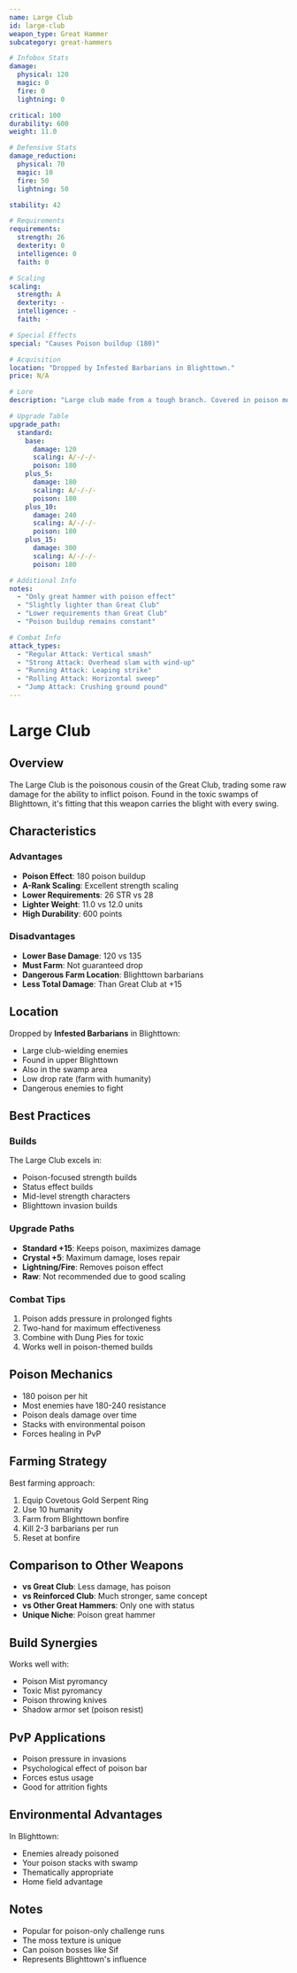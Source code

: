 ```yaml
---
name: Large Club
id: large-club
weapon_type: Great Hammer
subcategory: great-hammers

# Infobox Stats
damage:
  physical: 120
  magic: 0
  fire: 0
  lightning: 0

critical: 100
durability: 600
weight: 11.0

# Defensive Stats  
damage_reduction:
  physical: 70
  magic: 10
  fire: 50
  lightning: 50

stability: 42

# Requirements
requirements:
  strength: 26
  dexterity: 0
  intelligence: 0
  faith: 0

# Scaling
scaling:
  strength: A
  dexterity: -
  intelligence: -
  faith: -

# Special Effects
special: "Causes Poison buildup (180)"

# Acquisition
location: "Dropped by Infested Barbarians in Blighttown."
price: N/A

# Lore
description: "Large club made from a tough branch. Covered in poison moss from Blighttown."

# Upgrade Table
upgrade_path:
  standard:
    base:
      damage: 120
      scaling: A/-/-/-
      poison: 180
    plus_5:
      damage: 180
      scaling: A/-/-/-
      poison: 180
    plus_10:
      damage: 240
      scaling: A/-/-/-
      poison: 180
    plus_15:
      damage: 300
      scaling: A/-/-/-
      poison: 180

# Additional Info
notes:
  - "Only great hammer with poison effect"
  - "Slightly lighter than Great Club"
  - "Lower requirements than Great Club"
  - "Poison buildup remains constant"

# Combat Info
attack_types:
  - "Regular Attack: Vertical smash"
  - "Strong Attack: Overhead slam with wind-up"
  - "Running Attack: Leaping strike"
  - "Rolling Attack: Horizontal sweep"
  - "Jump Attack: Crushing ground pound"
---
```


# Large Club

## Overview
The Large Club is the poisonous cousin of the Great Club, trading some raw damage for the ability to inflict poison. Found in the toxic swamps of Blighttown, it's fitting that this weapon carries the blight with every swing.

## Characteristics

### Advantages
- **Poison Effect**: 180 poison buildup
- **A-Rank Scaling**: Excellent strength scaling
- **Lower Requirements**: 26 STR vs 28
- **Lighter Weight**: 11.0 vs 12.0 units
- **High Durability**: 600 points

### Disadvantages
- **Lower Base Damage**: 120 vs 135
- **Must Farm**: Not guaranteed drop
- **Dangerous Farm Location**: Blighttown barbarians
- **Less Total Damage**: Than Great Club at +15

## Location
Dropped by **Infested Barbarians** in Blighttown:
- Large club-wielding enemies
- Found in upper Blighttown
- Also in the swamp area
- Low drop rate (farm with humanity)
- Dangerous enemies to fight

## Best Practices

### Builds
The Large Club excels in:
- Poison-focused strength builds
- Status effect builds
- Mid-level strength characters
- Blighttown invasion builds

### Upgrade Paths
- **Standard +15**: Keeps poison, maximizes damage
- **Crystal +5**: Maximum damage, loses repair
- **Lightning/Fire**: Removes poison effect
- **Raw**: Not recommended due to good scaling

### Combat Tips
1. Poison adds pressure in prolonged fights
2. Two-hand for maximum effectiveness
3. Combine with Dung Pies for toxic
4. Works well in poison-themed builds

## Poison Mechanics
- 180 poison per hit
- Most enemies have 180-240 resistance
- Poison deals damage over time
- Stacks with environmental poison
- Forces healing in PvP

## Farming Strategy
Best farming approach:
1. Equip Covetous Gold Serpent Ring
2. Use 10 humanity
3. Farm from Blighttown bonfire
4. Kill 2-3 barbarians per run
5. Reset at bonfire

## Comparison to Other Weapons
- **vs Great Club**: Less damage, has poison
- **vs Reinforced Club**: Much stronger, same concept
- **vs Other Great Hammers**: Only one with status
- **Unique Niche**: Poison great hammer

## Build Synergies
Works well with:
- Poison Mist pyromancy
- Toxic Mist pyromancy
- Poison throwing knives
- Shadow armor set (poison resist)

## PvP Applications
- Poison pressure in invasions
- Psychological effect of poison bar
- Forces estus usage
- Good for attrition fights

## Environmental Advantages
In Blighttown:
- Enemies already poisoned
- Your poison stacks with swamp
- Thematically appropriate
- Home field advantage

## Notes
- Popular for poison-only challenge runs
- The moss texture is unique
- Can poison bosses like Sif
- Represents Blighttown's influence